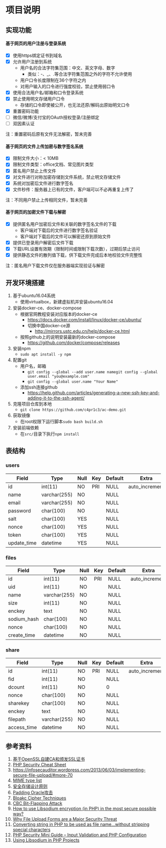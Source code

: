 # 项目说明
## 实现功能
#### 基于网页的用户注册与登录系统
* [x] 使用https绑定证书到域名
* [x] 允许用户注册到系统
    * 用户名的合法字符集范围：中文、英文字母、数字
        * 类似：-、_、.等合法字符集范围之外的字符不允许使用
    * 用户口令长度限制在36个字符之内
    * 对用户输入的口令进行强度校验，禁止使用弱口令
* [x] 使用合法用户名/邮箱和口令登录系统
* [x] 禁止使用明文存储用户口令
    * 存储的口令即使被公开，也无法还原/解码出原始明文口令
* [x] 重置密码功能
* [ ] 微信/微博/支付宝的OAuth授权登录/注册绑定
* [ ] 双因素认证

注：重置密码后原有文件无法解密，暂未完善

#### 基于网页的文件上传加密与数字签名系统
* [x] 限制文件大小：< 10MB
* [x] 限制文件类型：office文档、常见图片类型
* [x] 匿名用户禁止上传文件
* [x] 对文件进行对称加密存储到文件系统，禁止明文存储文件
* [x] 系统对加密后文件进行数字签名
* [x] 文件秒传：服务器上已有的文件，客户端可以不必再重复上传了

注：不同用户禁止上传相同文件，暂未完善

#### 基于网页的加密文件下载与解密
* [x] 提供匿名用户加密后文件和关联的数字签名文件的下载
    * 客户端对下载后的文件进行数字签名验证
    * 客户端对下载后的文件可以解密还原到原始文件
* [x] 提供已登录用户解密后文件下载
* [x] 下载URL设置有效期（限制时间或限制下载次数），过期后禁止访问
* [x] 提供静态文件的散列值下载，供下载文件完成后本地校验文件完整性

注：匿名用户下载文件仅在服务器端实现验证与解密


## 开发环境搭建
1. 基于ubuntu16.04系统
    -  使用virtualbox，新建虚拟机并安装ubuntu16.04
2. 安装docker-ce、docker-compose
    - 根据官网教程安装对应版本的docker-ce
        - https://docs.docker.com/install/linux/docker-ce/ubuntu/
        - 切换中国docker-ce源
            - http://mirrors.ustc.edu.cn/help/docker-ce.html
    - 按照github上的说明安装最新的docker-compose
        - https://github.com/docker/compose/releases
3. 安装npm
    - `sudo apt install -y npm`
4. 配置git
    - 用户名，邮箱
        - `git config --global --add user.name namegit config --global user.email "you@example.com"`
        - `git config --global user.name "Your Name"`
    - 添加ssh连接github
        - https://help.github.com/articles/generating-a-new-ssh-key-and-adding-it-to-the-ssh-agent/
5. 克隆项目仓库到本地
    - `git clone https://github.com/c4pr1c3/ac-demo.git`
6. 获取镜像
    - 在root权限下运行脚本`sudo bash build.sh`
7. 安装前端依赖
    - 在`src/`目录下执行`npm install`


## 表结构
### users
Field|Type|Null|Key|Default|Extra
-----|----|----|---|-------|-----
id|int(11)|NO|PRI|NULL|auto_increment
name|varchar(255)|NO| |NULL| 
email|varchar(255)|NO| |NULL| 
password|char(100)|NO| |NULL| 
salt|char(100)|YES| |NULL| 
nonce|char(100)|YES| |NULL| 
token|char(100)|YES| |NULL| 
update_time|datetime|YES| |NULL| 


### files
Field|Type|Null|Key|Default|Extra
-----|----|----|---|-------|-----
id|int(11)|NO|PRI|NULL|auto_increment
uid|int(11)|NO| |NULL| 
name|varchar(255)|NO| |NULL| 
size|int(11)|NO| |NULL| 
enckey|text|NO| |NULL| 
sodium_hash|char(100)|NO| |NULL| 
nonce|char(100)|NO| |NULL| 
create_time|datetime|NO| |NULL| 

### share
Field|Type|Null|Key|Default|Extra
-----|----|----|---|-------|-----
id|int(11)|NO|PRI|NULL|auto_increment
fid|int(11)|NO| |NULL| 
dcount|int(11)|NO| |0| 
nonce|char(100)|NO| |NULL| 
sharekey|char(100)|NO| |NULL| 
enckey|text|NO| |NULL| 
filepath|varchar(255)|NO| |NULL| 
access_time|datetime|NO| |NULL| 


## 参考资料
1. [基于OpenSSL自建CA和颁发SSL证书](https://segmentfault.com/a/1190000002569859)
2. [PHP Security Cheat Sheet](https://www.owasp.org/index.php/PHP_Security_Cheat_Sheet)
3. https://infosecauditor.wordpress.com/2013/06/03/implementing-secure-file-upload/#more-70
4. [MIME type list](https://www.freeformatter.com/mime-types-list.html#mime-types-list)
5. [安全存储设计原则](https://www.owasp.org/index.php/Cryptographic_Storage_Cheat_Sheet#Secure_Cryptographic_Storage_Design)
6. [Padding Oracle攻击](http://www.freebuf.com/articles/web/15504.html)
7. [Bloakc Cipher Techniques](https://csrc.nist.gov/projects/block-cipher-techniques/bcm/current-modes)
8. [CBC Bit-Flapping Attack](https://masterpessimistaa.wordpress.com/2017/05/03/cbc-bit-flipping-attack/)
9. [How to use Libsodium encryption (in PHP) in the most secure possible way?](https://crypto.stackexchange.com/questions/53498/how-to-use-libsodium-encryption-in-php-in-the-most-secure-possible-way)
10. [Why File Upload Forms are a Major Security Threat](https://www.acunetix.com/websitesecurity/upload-forms-threat/)
11. [Converting string in PHP to be used as file name…without stripping special characters](https://stackoverflow.com/questions/39904999/converting-string-in-php-to-be-used-as-file-name-without-stripping-special-cha#)
12. [PHP Security Mini Guide – Input Validation and PHP Configuration](https://www.acunetix.com/websitesecurity/php-security-4/)
13. [Using Libsodium in PHP Projects](https://paragonie.com/book/pecl-libsodium)

